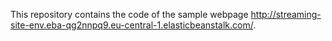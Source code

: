 This repository contains the code of the sample webpage http://streaming-site-env.eba-qg2nnpq9.eu-central-1.elasticbeanstalk.com/.
